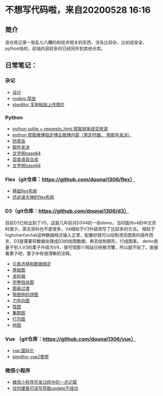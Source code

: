 # 不想写代码啦，来自20200528 16:16


## 简介
该仓库记录一些乱七八糟的和技术相关的东西，涉及比较杂，比如说安全、python啥的，前端内容较多的已经同步到其他仓库。

## 日常笔记：
### 杂记
 * [设计]( https://github.com/dounai1306/dounai1306.github.io/issues/23)
 * [nodejs 爬虫](https://github.com/dounai1306/dounai1306.github.io/issues/71)
 * [xheditor 复制粘贴上传图片](https://github.com/dounai1306/dounai1306.github.io/issues/44)

### Python 
 * [python sqlite + requests_html 爬取链家成交房源](https://github.com/dounai1306/dounai1306.github.io/issues/79)
 * [python 爬取微博指定博主微博内容（带定时器， 带邮件发送）](https://github.com/dounai1306/dounai1306.github.io/issues/77)
 * [防爬虫](https://github.com/dounai1306/dounai1306.github.io/issues/68)
 * [邮件发送](https://github.com/dounai1306/dounai1306.github.io/issues/59)
 * [文字转base64](https://github.com/dounai1306/dounai1306.github.io/issues/58)
 * [百度语音合成](https://github.com/dounai1306/dounai1306.github.io/issues/51)
 * [文字转base64](https://github.com/dounai1306/dounai1306.github.io/issues/58) 
### Flex（git仓库：https://github.com/dounai1306/flex）
 * [基础flex布局](https://dounai1306.github.io/flex/flex-1.html)
 * [仿追波大神的flex布局](https://dounai1306.github.io/flex/flex-2.html)
 
###  D3（git仓库：https://github.com/dounai1306/d3）
目前D3已经出到了V5，这是几年前对D3V4的一些demo，当时国内v4的中文资料很少，英文资料也不是很多，V4相较于V3升级改写了比较多的方法。
相较于highchart\echat这种数据格式输入正常，配置好就可以绘制漂亮图表的插件而言，D3是需要将数据处理成D3的绘图数据，再去绘制图形，行成图表。
demo是基于别人V3的栗子升级为V4，很可惜那个网站已经被河蟹，所以就不贴了。直接看栗子吧，栗子中有很清晰的注释。
 * [元素选择和数据绑定](https://dounai1306.github.io/d3/d3-1.html)
 * [基础图](https://dounai1306.github.io/d3/d3-2.html)
 * [坐标轴](https://dounai1306.github.io/d3/d3-3.html)
 * [完整柱状图](https://dounai1306.github.io/d3/d3-4.html)
 * [图表过渡](https://dounai1306.github.io/d3/d3-5.html)
 * [带图例的饼图](https://dounai1306.github.io/d3/d3-6.html)
 * [力导向图](https://dounai1306.github.io/d3/d3-7.html)
 * [弦图](https://dounai1306.github.io/d3/d3-8.html)
 * [集群图](https://dounai1306.github.io/d3/d3-9.html)
 * [打包图](https://dounai1306.github.io/d3/d3-10.html)
 * [地图](https://dounai1306.github.io/d3/d3-11.html)

### Vue （git仓库：https://github.com/dounai1306/vue）
 * [vue 国际化](https://github.com/dounai1306/vue/issues/23)
 * [simditor vue2使用](https://github.com/dounai1306/vue/issues/21)

### 微信小程序
 * [微信小程序开发过程中的一点记载](https://github.com/dounai1306/wxminiprogram/issues/1)
 * [仅创建者可读写导致update不成功](https://github.com/dounai1306/wxminiprogram/issues/2)


